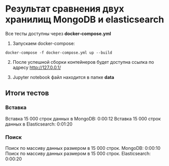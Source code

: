 # Результат сравнения двух хранилищ MongoDB и elasticsearch

Все тесты доступны через **docker-compose.yml**

1. Запускаем docker-compose:

`docker-compose -f docker-compose.yml up --build`

2. После успешной сборки контейнеров будет доступна ссылка по адресу http://127.0.0.1/

3. Jupyter notebook файл находится в папке **data**

## Итоги тестов

### Вставка
Вставка 15 000 строк данных в MongoDB: 0:00:12
Вставка 15 000 строк данных в Elasticsearch: 0:01:20

### Поиск
Поиск по массиву данных размером в 15 000 строк. MongoDB: 0:00:10
Поиск по массиву данных размером в 15 000 строк. Elasticsearch: 0:00:20

